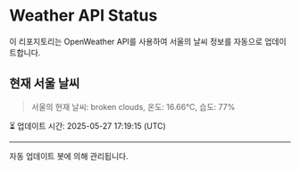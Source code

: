 
# Weather API Status

이 리포지토리는 OpenWeather API를 사용하여 서울의 날씨 정보를 자동으로 업데이트합니다.

## 현재 서울 날씨
> 서울의 현재 날씨: broken clouds, 온도: 16.66°C, 습도: 77%

⏳ 업데이트 시간: 2025-05-27 17:19:15 (UTC)

---
자동 업데이트 봇에 의해 관리됩니다.
